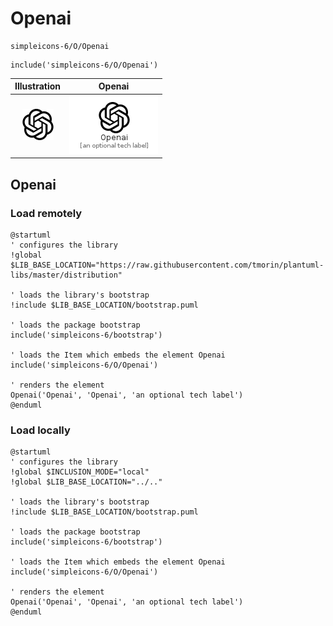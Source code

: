 # Openai


```text
simpleicons-6/O/Openai
```

```text
include('simpleicons-6/O/Openai')
```



| Illustration | Openai |
| :---: | :---: |
| ![illustration for Illustration](../../simpleicons-6/O/Openai.png) | ![illustration for Openai](../../simpleicons-6/O/Openai.Local.png) |




## Openai

### Load remotely
```plantuml
@startuml
' configures the library
!global $LIB_BASE_LOCATION="https://raw.githubusercontent.com/tmorin/plantuml-libs/master/distribution"

' loads the library's bootstrap
!include $LIB_BASE_LOCATION/bootstrap.puml

' loads the package bootstrap
include('simpleicons-6/bootstrap')

' loads the Item which embeds the element Openai
include('simpleicons-6/O/Openai')

' renders the element
Openai('Openai', 'Openai', 'an optional tech label')
@enduml
```

### Load locally
```plantuml
@startuml
' configures the library
!global $INCLUSION_MODE="local"
!global $LIB_BASE_LOCATION="../.."

' loads the library's bootstrap
!include $LIB_BASE_LOCATION/bootstrap.puml

' loads the package bootstrap
include('simpleicons-6/bootstrap')

' loads the Item which embeds the element Openai
include('simpleicons-6/O/Openai')

' renders the element
Openai('Openai', 'Openai', 'an optional tech label')
@enduml
```


